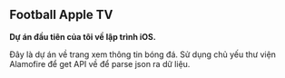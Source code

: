 ## Football Apple TV

**Dự án đầu tiên của tôi về lập trình iOS.**

Đây là dự án về trang xem thông tin bóng đá.
Sử dụng chủ yếu thư viện Alamofire để get API về để parse json ra dữ liệu.

